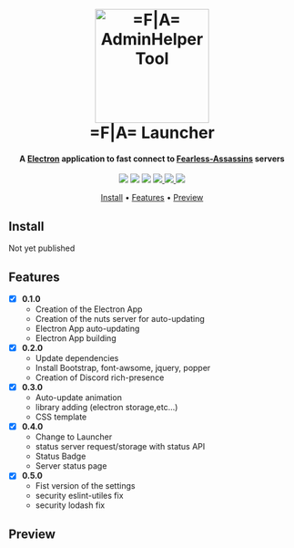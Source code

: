 <h1 align="center">
  <br>
  <a href="https://github.com/Fearless-Assassins/AdminHelperTool"><img src="https://bot.scarface06.xyz/icone.png" alt="=F|A= AdminHelperTool" width="200"></a>
  <br>
  =F|A= Launcher
  <br>
</h1>

<h4 align="center">A <a href="https://electronjs.org/" target="_blank">Electron</a> application to fast connect to <a href="https://fearless-assassins.com/" target="_blank">Fearless-Assassins</a> servers</h4>

<p align="center">
	<img src="https://travis-ci.com/FontanyLegall-Brandon/F-A-Launcher.svg?token=ddDp96SuTBDWqbwuapYh&branch=master">
  <img src="https://img.shields.io/node/v/electron.svg">
  <img src="https://img.shields.io/github/release/Fearless-Assassins/AdminHelperTool.svg">
   <a href="https://discord.clan-fa.com">
    <img src="https://discordapp.com/api/guilds/325403318291791873/embed.png">
  </a>
  <a href="https://fearless-assassins.com/">
    <img src="https://img.shields.io/website/https/fearless-assassins.com.svg?label=%3DF%7CA%3D%20Website">
  </a>
  <a href="https://github.com/Fearless-Assassins/AdminHelperTool/blob/master/LICENSE">
    <img src="https://img.shields.io/github/license/Fearless-Assassins/AdminHelperTool.svg">
  </a>
  
</p>

<p align="center">
  <a href="#install">Install</a> •
  <a href="#features">Features</a> •
  <a href="#preview">Preview</a>
</p>

## Install
Not yet published

## Features
- [x] **0.1.0**
	-  Creation of the Electron App
	- Creation of the nuts server for auto-updating
	- Electron App auto-updating
	- Electron App building
- [x] **0.2.0**
	-  Update dependencies
	-  Install Bootstrap, font-awsome, jquery, popper
 	-  Creation of Discord rich-presence
- [x] **0.3.0**
	 - Auto-update animation
	 - library adding (electron storage,etc...)
	 - CSS template
- [x] **0.4.0**
	 - Change to Launcher
	 - status server request/storage with status API
	 - Status Badge
	 - Server status page
- [x] **0.5.0**
	- Fist version of the settings
	- security eslint-utiles fix
	- security lodash fix

## Preview
